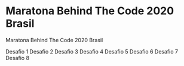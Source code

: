 # Maratona Behind The Code 2020 Brasil
Maratona Behind The Code 2020 Brasil


Desafio 1
Desafio 2
Desafio 3
Desafio 4
Desafio 5
Desafio 6
Desafio 7
Desafio 8
